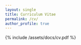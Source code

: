 ```yaml
---
layout: single
title: Curriculum Vitae
permalink: /cv/
author_profile: true
---
```


{% include /assets/docs/cv.pdf %}

